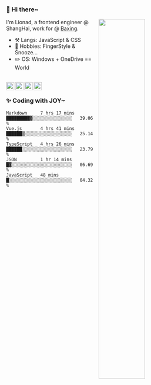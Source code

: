 ### 👋 Hi there~

[<img align="right" width="50%" src="https://github-readme-stats.vercel.app/api?username=Lionad-Morotar&show_icons=true">](https://metrics.lecoq.io/Lionad-Morotar?template=classic)

I'm Lionad, a frontend engineer @ ShangHai, work for @ [Baxing](https://github.com/baixing).

- ⚒️ Langs: JavaScript & CSS
- 🎨 Hobbies: FingerStyle & Snooze...
- ✏️ OS: Windows + OneDrive == World

<br />

<a href="https://www.lionad.art">
  <img align="left" alt="lionad-art" width="22px" src="https://cdn.jsdelivr.net/npm/simple-icons@3.1.0/icons/wordpress.svg" />
</a>
<a href="#1806234223">
  <img align="left" alt="1806234223" width="22px" src="https://cdn.jsdelivr.net/npm/simple-icons@3.1.0/icons/tencentqq.svg" />
</a>
<a href="https://www.zhihu.com/people/Lionad">
  <img align="left" alt="132yse" width="22px" src="https://cdn.jsdelivr.net/npm/simple-icons@3.1.0/icons/zhihu.svg" />
</a>
<a href="https://github.com/Lionad-Morotar">
  <img align="left" alt="yisar" width="22px" src="https://cdn.jsdelivr.net/npm/simple-icons@3.1.0/icons/github.svg" />
</a>

<br />

### ✨ Coding with JOY~

<!--START_SECTION:waka-->
```text
Markdown     7 hrs 17 mins   █████████▓░░░░░░░░░░░░░░░   39.06 % 
Vue.js       4 hrs 41 mins   ██████▒░░░░░░░░░░░░░░░░░░   25.14 % 
TypeScript   4 hrs 26 mins   ██████░░░░░░░░░░░░░░░░░░░   23.79 % 
JSON         1 hr 14 mins    █▓░░░░░░░░░░░░░░░░░░░░░░░   06.69 % 
JavaScript   48 mins         █░░░░░░░░░░░░░░░░░░░░░░░░   04.32 % 
```
<!--END_SECTION:waka-->
